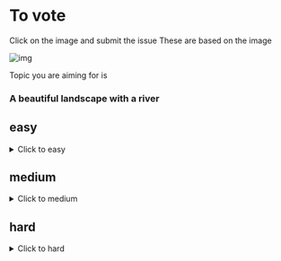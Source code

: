 # To vote
Click on the image and submit the issue
These are based on the image

![img](https://camo.githubusercontent.com/bcb4a1bf88b204b223c4eb5e29b195ff47bce5f74c2e0b50e870f754bf44ab6b/68747470733a2f2f66696c657365727665722e6d6174697373657465632e6465762f6f75747075742f637265617465496d6167652f3633303634393331333836303738303034332f373731333533393737312f373731333533393737312f706e67)

Topic you are aiming for is
<h3>A beautiful landscape with a river
</h3>

## easy
<details><summary>Click to easy</summary>

[![Vote for MatissesProjects](https://fileserver.matissetec.dev/output/similarImages/630649313860780043/6025784971/6025784971/png)](https://github.com/MatissesProjects/GenerateImage/issues/new?title=Vote%20for%20MatissesProjects%20easy&body=Good%20luck%20to%20MatissesProjects%20thank%20you%20for%20voting.%20One%20vote%20per%20difficulty)
</details>

## medium
<details><summary>Click to medium</summary>

</details>

## hard
<details><summary>Click to hard</summary>

[![Vote for MatissesProjects](https://fileserver.matissetec.dev/output/similarImages/630649313860780043/7011050807/7011050807/png)](https://github.com/MatissesProjects/GenerateImage/issues/new?title=Vote%20for%20MatissesProjects%20hard&body=Good%20luck%20to%20MatissesProjects%20thank%20you%20for%20voting.%20One%20vote%20per%20difficulty)
</details>

